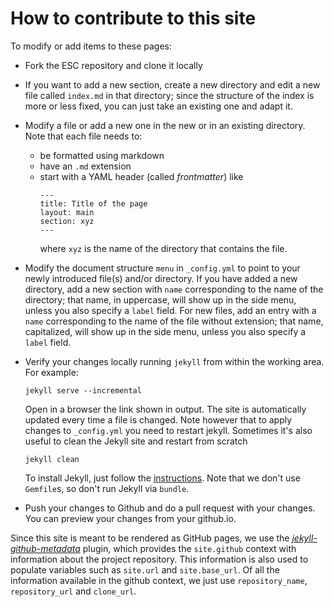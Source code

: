# How to contribute to this site

To modify or add items to these pages:

- Fork the ESC repository and clone it locally

- If you want to add a new section, create a new directory and edit a new file called `index.md` in that directory; since the structure of the index is more or less fixed, you can just take an existing one and adapt it.

- Modify a file or add a new one in the new or in an existing directory. Note that each file needs to:
  - be formatted using markdown
  - have an `.md` extension
  - start with a YAML header (called _frontmatter_) like
    ```shell
    ---
    title: Title of the page
    layout: main
    section: xyz
    ---
    ```
    where `xyz` is the name of the directory that contains the file.

- Modify the document structure `menu` in `_config.yml` to point
  to your newly introduced file(s) and/or directory. If you have added a new directory, add a new section with 
  `name` corresponding to the name of the directory; that name, in uppercase, will show up in the side menu, unless you also specify a `label` field. For new files, add an entry with a `name` corresponding to the name of the file without extension; that name, capitalized, will show up in the side menu, unless you also specify a `label` field.

- Verify your changes locally running `jekyll` from within the working area. For example:
  ```shell
  jekyll serve --incremental
  ```
  Open in a browser the link shown in output. The site is automatically updated every time a file is changed. Note however that to apply changes to `_config.yml` you need to restart jekyll. Sometimes it's also useful to clean the Jekyll site and restart from scratch
  ```shell
  jekyll clean
  ```
  To install Jekyll, just follow the [instructions](https://jekyllrb.com/docs/installation/). Note that we don't use `Gemfile`s, so don't run Jekyll via `bundle`.

- Push your changes to Github and do a pull request with your changes.
  You can preview your changes from your github.io.

Since this site is meant to be rendered as GitHub pages, we use the [_jekyll-github-metadata_](https://jekyll.github.io/github-metadata) plugin, which provides the `site.github` context with information about the project repository. This information is also used to populate variables such as `site.url` and `site.base_url`. Of all the information available in the github context, we just use `repository_name`, `repository_url` and `clone_url`.